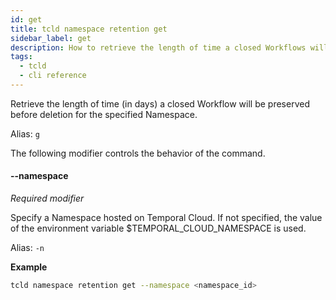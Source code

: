 ```yaml
---
id: get
title: tcld namespace retention get
sidebar_label: get
description: How to retrieve the length of time a closed Workflows will be preserved before deletion for a Namespace in Temporal Cloud using tcld.
tags:
  - tcld
  - cli reference
---
```


Retrieve the length of time (in days) a closed Workflow will be preserved before deletion for the specified Namespace.

Alias: `g`

The following modifier controls the behavior of the command.

#### --namespace

_Required modifier_

Specify a Namespace hosted on Temporal Cloud.
If not specified, the value of the environment variable $TEMPORAL_CLOUD_NAMESPACE is used.

Alias: `-n`

**Example**

```bash
tcld namespace retention get --namespace <namespace_id>
```
